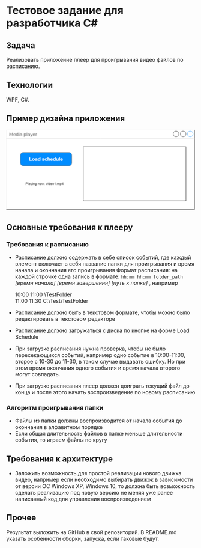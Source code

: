 # Тестовое задание для разработчика C#

## Задача
Реализовать приложение плеер для проигрывания видео файлов по расписанию.

## Технологии
WPF, C#.

## Пример дизайна приложения
![test player](https://github.com/MarketPlayer/HR_csharp_desktop/blob/master/mm_test_video_player.png "Test player")

## Основные требования к плееру
### Требования к расписанию
* Расписание должно содержать в себе список событий, где каждый элемент включает в себя название папки для проигрывания и время начала и окончания его проигрывания
Формат расписания: на каждой строчке одна запись в формате: 
`hh:mm hh:mm folder_path`
*[время начала] [время завершения] [путь к папке]*
, например

     10:00 11:00 \TestFolder    
     11:00 11:30 C:\Test\TestFolder
    
* Расписание должно быть в текстовом формате, чтобы можно было редактировать в текстовом редакторе
* Расписание должно загружаться с диска по кнопке на форме Load Schedule
* При загрузке расписания нужна проверка, чтобы не было пересекающихся событий, например одно событие в 10:00-11:00, второе с 10-30 до 11-30, в таком случае выдавать ошибку. Но при этом время окончания одного события и время начала второго могут совпадать.
* При загрузке расписания плеер должен доиграть текущий файл до конца и после этого начать воспроизведение по новому расписанию
### Алгоритм проигрывания папки
* Файлы из папки должны воспроизводится от начала события до окончания в алфавитном порядке
* Если общая длительность файлов в папке меньше длительности события, то играем файлы по кругу

## Требования к архитектуре
* Заложить возможность для простой реализации нового движка видео, например если необходимо выбирать движок в зависимости от версии ОС Windows  XP, Windows 10, то должна быть возможность сделать реализацию под новую версию не меняя уже ранее написанный код для управления воспроизведением

## Прочее
Результат выложить на GitHub в свой репозиторий. В README.md указать особенности сборки, запуска, если таковые будут.
